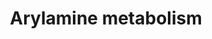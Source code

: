 ---
annotations:
- id: PW:0001232
  parent: classic metabolic pathway
  type: Pathway Ontology
  value: arylamine metabolic pathway
authors:
- MaintBot
- Mkutmon
description: ''
last-edited: 2019-08-16
organisms:
- Equus caballus
redirect_from:
- /index.php/Pathway:WP1211
- /instance/WP1211
- /instance/WP1211_rr106095
revision: r106095
schema-jsonld:
- '@context': https://schema.org/
  '@id': https://wikipathways.github.io/pathways/WP1211.html
  '@type': Dataset
  creator:
    '@type': Organization
    name: WikiPathways
  description: ''
  keywords:
  - Acetyl-CoA
  - Coenzyme A
  - N-Acetylarylamine
  - XP_001487907.1
  - XP_001493936.1
  - XP_001502088.1
  license: CC0
  name: Arylamine metabolism
seo: CreativeWork
title: Arylamine metabolism
wpid: WP1211
---